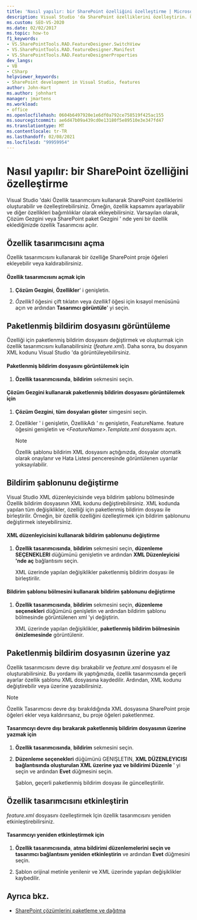 ```yaml
---
title: 'Nasıl yapılır: bir SharePoint özelliğini özelleştirme | Microsoft Docs'
description: Visual Studio 'da SharePoint özelliklerini özelleştirin. Özellik Tasarımcısı, Çözüm Gezgini veya SharePoint paket Gezgini ' nde yeni bir özellik eklediğinizde açılır.
ms.custom: SEO-VS-2020
ms.date: 02/02/2017
ms.topic: how-to
f1_keywords:
- VS.SharePointTools.RAD.FeatureDesigner.SwitchView
- VS.SharePointTools.RAD.featureDesigner.Manifest
- VS.SharePointTools.RAD.FeatureDesignerProperties
dev_langs:
- VB
- CSharp
helpviewer_keywords:
- SharePoint development in Visual Studio, features
author: John-Hart
ms.author: johnhart
manager: jmartens
ms.workload:
- office
ms.openlocfilehash: 0604b6497920e1e6df0a792ce758519f425ac155
ms.sourcegitcommit: ae6d47b09a439cd0e13180f5e89510e3e347fd47
ms.translationtype: MT
ms.contentlocale: tr-TR
ms.lasthandoff: 02/08/2021
ms.locfileid: "99959954"
---
```

# <a name="how-to-customize-a-sharepoint-feature"></a>Nasıl yapılır: bir SharePoint özelliğini özelleştirme
  Visual Studio 'daki Özellik tasarımcısını kullanarak SharePoint özelliklerini oluşturabilir ve özelleştirebilirsiniz. Örneğin, özellik kapsamını ayarlayabilir ve diğer özellikleri bağımlılıklar olarak ekleyebilirsiniz. Varsayılan olarak, Çözüm Gezgini veya SharePoint paket Gezgini ' nde yeni bir özellik eklediğinizde özellik Tasarımcısı açılır.

## <a name="opening-the-feature-designer"></a>Özellik tasarımcısını açma
 Özellik tasarımcısını kullanarak bir özelliğe SharePoint proje öğeleri ekleyebilir veya kaldırabilirsiniz.

#### <a name="to-open-the-feature-designer"></a>Özellik tasarımcısını açmak için

1. **Çözüm Gezgini**, **Özellikler**' i genişletin.

2. *Özellik1* öğesini çift tıklatın veya *özellik1* öğesi için kısayol menüsünü açın ve ardından **Tasarımcı görüntüle**' yi seçin.

## <a name="view-the-packaged-manifest-file"></a>Paketlenmiş bildirim dosyasını görüntüleme
 Özelliği için paketlenmiş bildirim dosyasını değiştirmek ve oluşturmak için özellik tasarımcısını kullanabilirsiniz (*feature.xml*). Daha sonra, bu dosyanın XML kodunu Visual Studio 'da görüntüleyebilirsiniz.

#### <a name="to-view-the-packaged-manifest-file"></a>Paketlenmiş bildirim dosyasını görüntülemek için

1. **Özellik tasarımcısında**, **bildirim** sekmesini seçin.

#### <a name="to-view-the-packaged-manifest-file-by-using-solution-explorer"></a>Çözüm Gezgini kullanarak paketlenmiş bildirim dosyasını görüntülemek için

1. **Çözüm Gezgini**, **tüm dosyaları göster** simgesini seçin.

2. Özellikler ' i genişletin, ÖzellikAdı ' nı genişletin, FeatureName. feature öğesini genişletin ve *\<FeatureName>.Template.xml* dosyasını açın.

    > [!NOTE]
    > Özellik şablonu bildirim XML dosyasını açtığınızda, dosyalar otomatik olarak onaylanır ve Hata Listesi penceresinde görüntülenen uyarılar yoksayılabilir.

## <a name="change-the-manifest-template"></a>Bildirim şablonunu değiştirme
 Visual Studio XML düzenleyicisinde veya bildirim şablonu bölmesinde Özellik bildirim dosyasının XML kodunu değiştirebilirsiniz. XML kodunda yapılan tüm değişiklikler, özelliği için paketlenmiş bildirim dosyası ile birleştirilir. Örneğin, bir özellik özelliğini özelleştirmek için bildirim şablonunu değiştirmek isteyebilirsiniz.

#### <a name="to-change-the-manifest-template-by-using-the-xml-editor"></a>XML düzenleyicisini kullanarak bildirim şablonunu değiştirme

1. **Özellik tasarımcısında**, **bildirim** sekmesini seçin, **düzenleme SEÇENEKLERI** düğümünü genişletin ve ardından **XML Düzenleyicisi 'nde aç** bağlantısını seçin.

     XML üzerinde yapılan değişiklikler paketlenmiş bildirim dosyası ile birleştirilir.

#### <a name="to-change-the-manifest-template-by-using-the-manifest-template-pane"></a>Bildirim şablonu bölmesini kullanarak bildirim şablonunu değiştirme

1. **Özellik tasarımcısında**, **bildirim** sekmesini seçin, **düzenleme seçenekleri** düğümünü genişletin ve ardından bildirim şablonu bölmesinde görüntülenen xml 'yi değiştirin.

     XML üzerinde yapılan değişiklikler, **paketlenmiş bildirim bölmesinin önizlemesinde** görüntülenir.

## <a name="overwrite-the-packaged-manifest-file"></a>Paketlenmiş bildirim dosyasının üzerine yaz
 Özellik tasarımcısını devre dışı bırakabilir ve *feature.xml* dosyasını el ile oluşturabilirsiniz. Bu yordamı ilk yaptığınızda, özellik tasarımcısında geçerli ayarlar özellik şablonu XML dosyasına kaydedilir. Ardından, XML kodunu değiştirebilir veya üzerine yazabilirsiniz.

> [!NOTE]
> Özellik Tasarımcısı devre dışı bırakıldığında XML dosyasına SharePoint proje öğeleri ekler veya kaldırırsanız, bu proje öğeleri paketlenmez.

#### <a name="to-overwrite-packaged-manifest-file-by-disabling-the-designer"></a>Tasarımcıyı devre dışı bırakarak paketlenmiş bildirim dosyasının üzerine yazmak için

1. **Özellik tasarımcısında**, **bildirim** sekmesini seçin.

2. **Düzenleme seçenekleri** düğümünü GENIŞLETIN, **XML DÜZENLEYICISI bağlantısında oluşturulan XML üzerine yaz ve bildirimi Düzenle** ' yi seçin ve ardından **Evet** düğmesini seçin.

     Şablon, geçerli paketlenmiş bildirim dosyası ile güncelleştirilir.

## <a name="enable-the-feature-designer"></a>Özellik tasarımcısını etkinleştirin
 *feature.xml* dosyasını özelleştirmek Için özellik tasarımcısını yeniden etkinleştirebilirsiniz.

#### <a name="to-re-enable-the-designer"></a>Tasarımcıyı yeniden etkinleştirmek için

1. **Özellik tasarımcısında**, **atma bildirimi düzenlemelerini seçin ve tasarımcı bağlantısını yeniden etkinleştirin** ve ardından **Evet** düğmesini seçin.

2. Şablon orijinal metinle yenilenir ve XML üzerinde yapılan değişiklikler kaybedilir.

## <a name="see-also"></a>Ayrıca bkz.
- [SharePoint çözümlerini paketleme ve dağıtma](../sharepoint/packaging-and-deploying-sharepoint-solutions.md)
